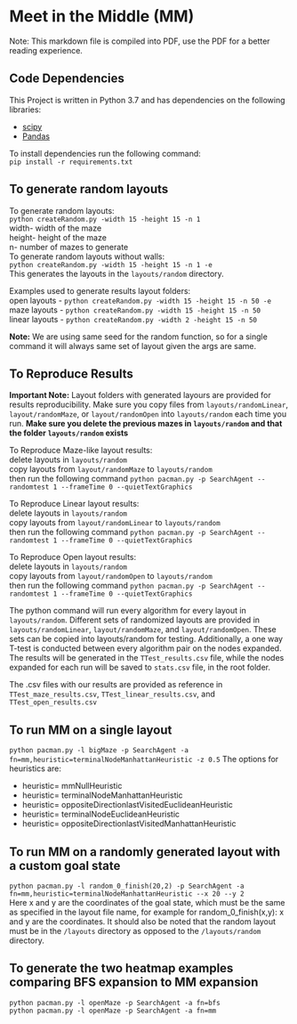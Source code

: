# Meet in the Middle (MM)
Note: This markdown file is compiled into PDF, use the PDF for a better reading experience.
## Code Dependencies
This Project is written in Python 3.7 and has dependencies on the following libraries:
* [scipy](https://www.scipy.org/)
* [Pandas](https://pandas.pydata.org/)

To install dependencies run the following command: <br>
`pip install -r requirements.txt` <br>

## To generate random layouts
To generate random layouts: <br>
`python createRandom.py -width 15 -height 15 -n 1 ` <br>
width- width of the maze <br>
height- height of the maze <br>
n- number of mazes to generate <br>
To generate random layouts without walls: <br>
`python createRandom.py -width 15 -height 15 -n 1 -e` <br>
This generates the layouts in the `layouts/random` directory. <br>

Examples used to generate results layout folders:<br>
open layouts - `python createRandom.py -width 15 -height 15 -n 50 -e` <br>
maze layouts - `python createRandom.py -width 15 -height 15 -n 50` <br>
linear layouts - `python createRandom.py -width 2 -height 15 -n 50` <br>

**Note:** We are using same seed for the random function, so for a single command it will always same set of layout given the args are same.


## To Reproduce Results 
**Important Note:** Layout folders with generated layours are provided for results reproducibility. Make sure you copy files from `layouts/randomLinear`, `layout/randomMaze`, or `layout/randomOpen` into `layouts/random` each time you run. **Make sure you delete the previous mazes in `layouts/random` and that the folder `layouts/random` exists**<br>

To Reproduce Maze-like layout results: <br>
delete layouts in `layouts/random` <br>
copy layouts from `layout/randomMaze` to `layouts/random` <br>
then run the following command `python pacman.py -p SearchAgent --randomtest 1 --frameTime 0 --quietTextGraphics` <br>

To Reproduce Linear layout results: <br>
delete layouts in `layouts/random` <br>
copy layouts from `layout/randomLinear` to `layouts/random` <br>
then run the following command `python pacman.py -p SearchAgent --randomtest 1 --frameTime 0 --quietTextGraphics` <br>

To Reproduce Open layout results: <br>
delete layouts in `layouts/random` <br>
copy layouts from `layout/randomOpen` to `layouts/random` <br>
then run the following command `python pacman.py -p SearchAgent --randomtest 1 --frameTime 0 --quietTextGraphics` <br>

The python command will run every algorithm for every layout in `layouts/random`. Different sets of randomized layouts are provided in `layouts/randomLinear`, `layout/randomMaze`, and `layout/randomOpen`. These sets can be copied into layouts/random for testing. Additionally, a one way T-test is conducted between every algorithm pair on the nodes expanded. The results will be generated in the `TTest_results.csv` file, while the nodes expanded for each run will be saved to `stats.csv` file, in the root folder. <br> 

The .csv files with our results are provided as reference in `TTest_maze_results.csv`, `TTest_linear_results.csv`, and `TTest_open_results.csv`


## To run MM on a single layout
`python pacman.py -l bigMaze -p SearchAgent -a fn=mm,heuristic=terminalNodeManhattanHeuristic -z 0.5` 
The options for heuristics are: <br>
* heuristic= mmNullHeuristic 
* heuristic= terminalNodeManhattanHeuristic
* heuristic= oppositeDirectionlastVisitedEuclideanHeuristic
* heuristic= terminalNodeEuclideanHeuristic 
* heuristic= oppositeDirectionlastVisitedManhattanHeuristic 


## To run MM on a randomly generated layout with a custom goal state
`python pacman.py -l random_0_finish(20,2) -p SearchAgent -a fn=mm,heuristic=terminalNodeManhattanHeuristic --x 20 --y 2` <br>
Here x and y are the coordinates of the goal state, which must be the same as specified in the layout file name, for example for random_0_finish(x,y): x and y are the coordinates. It should also be noted that the random layout must be in the `/layouts` directory as opposed to the `/layouts/random` directory. <br>


## To generate the two heatmap examples comparing BFS expansion to MM expansion
`python pacman.py -l openMaze -p SearchAgent -a fn=bfs` <br>
`python pacman.py -l openMaze -p SearchAgent -a fn=mm` <br>


